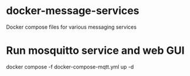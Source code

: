 # docker-message-services

Docker compose files for various messaging services

# Run mosquitto service and web GUI

docker compose -f docker-compose-mqtt.yml up -d

